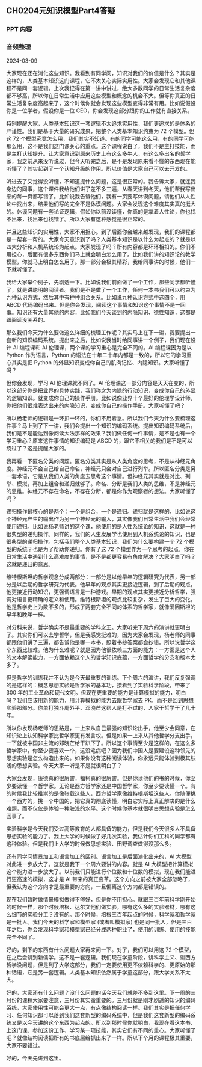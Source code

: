 ## CH0204元知识模型Part4答疑

### PPT 内容

### 音频整理

2024-03-09

大家现在还在消化这些知识。我看到有同学问，知识对我们的价值是什么？其实是这样的，人类基本知识这门课程，它不太关心实际实用性。大家会发现它和其他课程不是同一套逻辑。上次我记得在第一讲中讲过，绝大多数同学的日常生活复杂度都不够高，所以你在日常生活中应用这些模型和概念的机会不大。但等你真正的日常生活复杂度高起来了，这个时候你就会发现这些模型变得非常有用。比如说假设你是一位学者，假设你是一位 CEO，你会发现这部分跟你的工作就有直接关系。

特别提醒大家，人类基本知识这一套逻辑不太追求实用性，我们更追求的是体系的严谨性。我们是基于大量的研究成果，把整个人类基本知识约束为 72 个模型。但这 72 个模型究竟怎么用，我们其实不知道。有的同学可能这么用，有的同学可能那么用，这不是我们这门课关心的重点。这个课程说白了，我们不是主打技能，而是主打认知提升。让大家意识到原来历史上有这么多牛人，有这么多出名的哲学家，我之前从来没听说过，但今天听完之后，是不是发现原来看不懂的东西现在能听懂了？其实起到了一个认知升级的作用。所以价值是大家自己可以去开发的。

听进去了又觉得没听懂，不知道提什么问题，这是很正常的。我告诉大家，就连我身边的同事，这个课件我给他们讲了差不多三遍，从春天讲到冬天，他们帮我写出来的每一页都写错了。比如说我告诉他们，我有一页要写休谟问题，请他们从人性论中找出来，结果他们写的完全不是休谟问题。大家会发现这个难度其实真的挺大的。休谟问题有一套论证逻辑，假如你以前没读懂，你真的是拿着人性论，你也找不出来，找出来也找错了。所以大家有这种感觉是很正常的。

并且这些知识的实用性，大家不用担心。到了后面你会越来越发现，我们的课程都是一帮套一帮的。大家今天意识到了吗？人类基本知识是以什么为起点的？就是以四大分析和人机系统论为起点。大家发现了吗？所有内容都是环环相扣的。你们不用担心，后面有很多东西你们马上就会明白怎么用了。比如我们讲的知识论的教学模型，你就马上明白怎么用了。那一部分会极其精彩，我给同事讲的时候，他们一下就听懂了。

我给大家举个例子，先剧透一下。比如说我们前面做了一个工作，那些同学都听懂了，就是讲聪明的阅读者。我们是不是做了一个工作，任何一本书我们可以约束为九种认识方式，然后其中有种种组合关系。比如说九种认识方式中选四个，用 ABCD 代码编码出来。但是你会发现，阅读这个事情和知识这个事情不是一回事。知识还有大量其他的内容，比如我们今天谈到的内隐知识、德性知识，这都是跟阅读没关系的。

那么我们今天为什么要做这么详细的梳理工作呢？其实马上在下一讲，我要提出一套新的知识编码系统。提出来之后，比如说我当时给同事讲一个例子，我们现在设计 AI 编程课和 AI 伦理课，两个课的学习重心是完全不同的。AI 编程课因为是以 Python 作为语言，Python 的语法在十年二十年内都是一致的，所以它的学习重心其实是把 Python 的外显知识变成你自己的肌肉记忆、内隐知识。大家听懂了吗？

但你会发现，学习 AI 伦理课就不同了。AI 伦理课这一部分内容是天天在变的，所以这部分你是把业界的具体实践，我们称之为内隐的行动知识，变成你自己的外显的逻辑知识。就变成你自己的操作手册。比如说像业界十个最好的伦理学设计师，你把他们很难表达出来的内隐知识，变成你自己的操作手册。大家听懂了吧？

所以杨老师的逻辑是一环扣一环的，你们不用着急。所以我们今天为什么要梳理这件事？马上到了下一讲，我们会提出一个知识的编码系统。提出知识编码系统后，我们是不是能达到像阅读大法那样的效果？我们做任何一件事情，是不是也有一个学习重心？原来这件事情的知识编码是 ABCD 的，跟它不相关的我们是不是可以绕过了？这是提醒大家的。

我再看一下匿名分类的问题。匿名分类其实是从人类角度的思考，不是从神经元角度。神经元不会自己给自己命名，神经元只会对自己进行列举。所以匿名分类是另一套术语，它是从我们人类的角度去思考这个事情。但神经元其实就是对比、列举、模拟，再加上组合和递归就够了。命名、分断是我们人类的思维，不是神经元的思维。神经元不存在命名，不存在分断，都是你作为观察者的想法。大家听懂了吗？

递归操作最核心的是两个：一个是组合，一个是递归。递归就是这样的，比如说这个神经元产生的输出作为另一个神经元的输入，其实像我们日常生活中我们会经常使用递归。比如说杨老师讲的这个课，他使用的是人性系统论的知识，这就是一种很典型的递归操作。同样的，我们的人生发展学也使用到人机系统论的知识，也是很典型的递归操作。包括我们整个人类基本知识，我们为什么要构建一个 72 个模型的系统？也是为了帮助你递归。你有了这 72 个模型作为一个思考的起点，你在日常生活中遇到什么高难度的事情，是不是都更容易有角度解决？大家明白了吗？这就是递归的意思。

维特根斯坦的哲学观念分成两部分：一部分是以他早年的逻辑研究为代表，另一部分是以后期的哲学研究为代表。他早年的观点其实更接近逻辑，到了后期的观点，他更接近行动知识，更强调语言是一种游戏。早期的观点其实更接近分析哲学，强调对语言更精确的定义和使用。维特根斯坦的观点比较复杂，发生了巨大的变化。他是哲学史上为数不多的，形成了两套完全不同的体系的哲学家，就像爱因斯坦的早年和晚年一样。

对分科来说，哲学确实不是最重要的学科之王。大家听完下周六的演讲就更明白了。其实你们可以去学哲学，但是我感觉挺难的，因为大家会发现，杨老师的同事都跟他们讲了三遍，都告诉他是哪一本书，照着书抄答案都会抄错。所以说哲学这个东西比较难。他为什么难呢？就是因为他很依赖三方面的能力：一方面是这个人的文本解读能力，一方面依赖这个人的哲学知识底蕴，一方面哲学的分支和版本太多了。

但是哲学的训练我并不认为是今天最重要的训练。下个周六的演讲，我们反复强调的是这样的：概念思想实验是哲学家的基本功，接着到了实验科学阶段，带来了 300 年的工业革命和现代文明。但现在更重要的能力是计算模拟的能力，明白吗？我们应该用新的能力，用计算模拟的能力去跟哲学家去 PK，而不是回到思想实验那部分。你单打独斗周外平、邓晓芒这帮人是打不过的，人家干哲学干了几十年。

所以你发现杨老师的思路是，一上来从自己最强的知识论出手，他至少会同意，在知识论上认知科学家比哲学家更有发言权。但是如果一上来从其他哲学分支出手，一下就被中国非主流的邓晓芒给干趴下了。所以这个事情至少是这样的，在这么多哲学家中，你至少要喜欢一个，这没毛病吧？因为我们中国人是要建设这种领先的思想实验是怎么构造出来的。如果你没有这种阅读体验，你永远只能体验到极其肤浅的思想实验。今天大家一听是不是就很明白了？

大家会发现，康德真的很厉害，福柯真的很厉害。但是你读他们的书的时候，你至少要读懂一个哲学家。无论是西方哲学家还是中国哲学家，你至少要读懂一个。有的时候我比较推崇的是像张载这些人，西方哲学家像维特根斯坦这些人。你随便挑一个西方的，挑一个中国的，把它真的彻底读懂，明白它实际上真正解决的是什么难题，而不仅仅是体验一种肤浅的水平。这个时候你基本就很明白思想实验是怎么回事了。

实验科学是今天我们受过高等教育的人都具备的能力，但是我们今天很多人不具备思想实验的能力了。我上大学的时候做了好几次实验，我估计你们工科的同学都有这种体验。但是我们上大学的时候做思想实验、田野调查做得没那么多。

还有同学问情景加工和语言加工的区别。语言加工是后面演化出来的，AI 大模型对此进一步放大了。这就是我下一个周六要讲的内容。就是 AI 大模型把计算模拟这个能力进一步放大了。以前我们只能进行个位数和十位数的模拟，现在我们能进行更高速的模拟，这才是 AI 带来的真正变革。这个方向之前被大家全部忽略了，但我认为这个方向才是最重要的方向，一旦偏离这个方向都是错误的。

现在我们暂时做情景模拟做得不够好，但是你不用担心。就跟三百年前科学刚开始的时候一样，那个时候培根、达尔文他们做实验，哪有这么多的实验器材，哪有这么细节的实验分工？没有的。那个时候，培根三百年起点的时候，科学家和哲学家是一批人。我们今天的科学家和模型家 (或者叫模拟家) 也是同一批人，但是三百年之后，你会发现科学家和模型家已经分成两种职业了，使用的训练、使用的技能完全不同了。

好的，剩下的东西有什么问题大家再来问一下。对了，我们可以用这 72 个模型，在之后会讲到新儒学。这不是一套逻辑。我们现在学童阶段，讲科学主义、讲西方哲学没问题，但是到了大学这部分，我们一定要使用更不依赖科学的、更原始的那种话语，它是另一套逻辑。人类基本知识依然属于学童这部分，跟大学关系不太大。

好的，大家还有什么问题？没什么问题的话今天我们就差不多到这里。下一周的三月份的课程大家要注意，三月份其实蛮重要的。三月份就是刚才剧透的知识的编码系统，大家使用性可能会更大一点，有点像结构阅读一样。我们其实是把任何学习、任何知识都可以落到我们这套新型的编码系统中，但是我们这套新型的编码系统又是以今天讲的这个东西为起点的。所以到那时候你就明白，我现在看这本书、上这门课、参加这份工作、学习某一项技能，其实它们有不同的重心。大家听懂了吧？就像结构阅读把所有的书底层给抓出来了一样。所以下个月的课程极其重要，大家不要错过。

好的，今天先讲到这里。